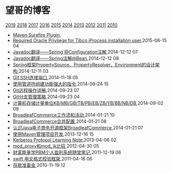 # 望哥的博客
 [2019](/2019/)
 [2018](/2018/)
 [2017](/2017/)
 [2016](/2016/)
 [2015](/2015/)
 [2014](/2014/)
 [2013](/2013/)
 [2012](/2012/)
 [2011](/2011/)
 [2010](/2010/)

* [Maven Surefire Plugin](/2016/2016-03-27-maven-surefire-plugin),
* [Required Oracle Privilege for Tibco iProcess installation user](/2015/2015-06-15-required-oracle-privilege-for-tibco-iprocess-installation-user),2015-06-15 04
* [Javadoc翻译——Spring @Configuration注解](/2014/2014-12-12-javadoc-spring-configuration),2014-12-12 07
* [Javadoc翻译——Spring注解@Bean](/2014/2014-12-12-javadoc-spring-bean),2014-12-12 08
* [Spring框架PropertySource、PropertyResolver、Environment的设计架构](/2014/2014-12-11-spring-propertysource-propertyresolver-environment),2014-12-11 03
* [Git SSH连接端口](/2014/2014-11-18-git-ssh-port),2014-11-18 05
* [使用管道符组建功能强大的指令](/2014/2014-09-24-using-pipe-operator-to-impl-powful-commands),2014-09-24 15
* [Git远程操作详解](/2014/2014-09-23-git-remote-commands),2014-09-23 07
* [Git分支管理策略](/2014/2014-09-23-git-branch-mangement),2014-09-23 04
* [计算机存储计量单位KB/MB/GB/TB/PB/EB/ZB/YB/BB/NB/DB](/2014/2014-09-02-computer-unit-kbmbgbtbpbebzbybbbnbdb),2014-09-02 09
* [BroadleafCommerce工作流和活动](/2014/2014-01-21-broadleafcommerce-workflow-and-activity),2014-01-21 10
* [BroadleafCommerce合并配置](/2014/2014-01-21-broadleafcommerce-merge-config),2014-01-21 08
* [认识Java电子商务开源框架BroadleafCommerce](/2014/2014-01-21-about-broadleafcommerce),2014-01-21 07
* [使用Maven管理项目开发](/2013/2013-12-16-using-maven-to-manage-project),2013-12-16 15
* [Kerberos Protocol Learning Note](/2013/2013-04-06-kerberos-protocol-learning-note),2013-04-06 02
* [mod_proxy和mod_jk比较](/2012/2012-04-30-mod_proxy-and-cmod_jk),2012-04-30 05
* [财富能量学PBM个人盈利系统随堂笔记](/2011/2011-12-19-PBM),2011-12-19 06
* [swift 电文格式校验框架](/2011/2011-04-16-swift_format_check_framework),2011-04-16 06
* [存款准备金](/2010/2010-11-19-deposit-reserve),2010-11-19 12
